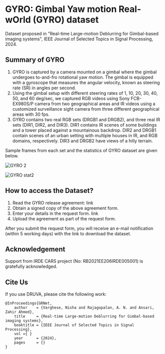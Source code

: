 # GYRO: Gimbal Yaw motion Real-wOrld (GYRO) dataset

Dataset proposed in "Real-time Large-motion Deblurring for Gimbal-based imaging systems", IEEE Journal of Selected Topics in Signal Processing, 2024.

## Summary of GYRO
1. GYRO is captured by a camera mounted on a gimbal where the gimbal undergoes to-and-fro rotational yaw motion. The gimbal is equipped with a gyroscope that measures the angular velocity,
known as steering rate (SR) in angles per second.
1. Using the gimbal setup with different steering rates of 1, 10, 20, 30, 40, 50, and 60 deg/sec, we captured RGB videos using Sony FCB-EX980S/P camera from two geographical areas and IR videos using a customized surveillance sight camera from three different geographical areas with 30 fps.
1. GYRO contains two real RGB sets (DRGB1 and DRGB2), and three real IR sets (DIR1, DIR2, and DIR3). DIR1 contains IR scenes of some buildings and a tower placed against a mountainous backdrop. DIR2 and DRGB1 contain scenes of an urban setting with multiple houses in IR, and RGB domains, respectively. DIR3 and DRGB2 have views of a hilly terrain.

Sample frames from each set and the statistics of GYRO dataset are given below. 

![GYRO 2](https://github.com/nishavarghese15/GYRO/assets/93310210/15d2bea4-9664-487f-8317-43ab954e7f92)

![GYRO stat2](https://github.com/nishavarghese15/GYRO/assets/93310210/721d1559-3c93-4bce-935e-fcfeaa905784)




## How to access the Dataset?
1. Read the GYRO release agreement: link  
1. Obtain a signed copy of the above agreement form.  
1. Enter your details in the request form. link
1. Upload the agreement as part of the request form.

After you submit the request form, you will receive an e-mail notification (within 5 working days) with the link to download the dataset.

## Acknowledgement
Support from IRDE CARS project (No: RB2021EE206IRDE005001) is gratefully acknowledged.

## Cite Us
If you use DRUVA, please cite the following work:
```
@InProceedings{GRNet,
    author    = {Varghese, Nisha and Rajagopalan, A. N. and Ansari, Zahir Ahmed},
    title     = {Real-time Large-motion Deblurring for Gimbal-based imaging systems},
    booktitle = {IEEE Journal of Selected Topics in Signal Processing},
    vol ={ }
    year      = {2024},
    pages     = {}
}
```
